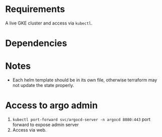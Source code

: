 


# Requirements

A live GKE cluster and access via `kubectl`.

# Dependencies



# Notes

- Each helm template should be in its own file, otherwise terraform may not update the state properly.


# Access to argo admin
1. `kubectl port-forward svc/argocd-server -n argocd 8080:443` port forward to expose admin server
2. Access via web.

